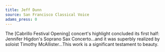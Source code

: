 ```yaml
---
title: Jeff Dunn
source: San Francisco Classical Voice
adams_press: 0
---
```

The [Cabrillo Festival Opening] concert's highlight concluded its first half: Jennifer Higdon's Soprano Sax Concerto...and it was superbly realized by soloist Timothy McAllister...This work is a significant testament to beauty.